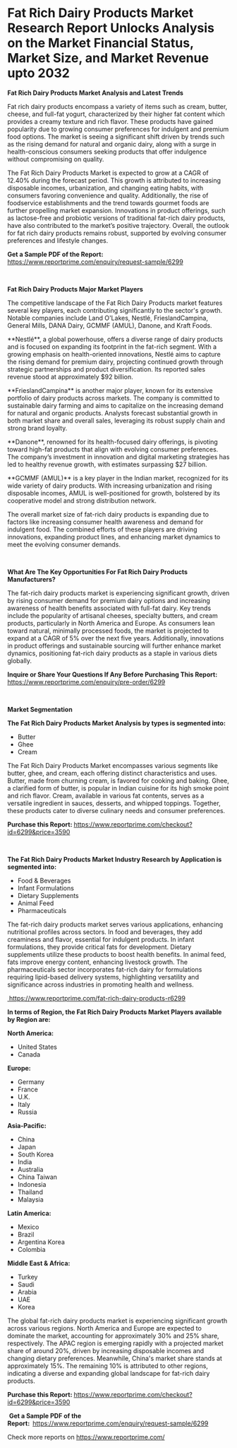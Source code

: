 <p><h1>Fat Rich Dairy Products Market Research Report Unlocks Analysis on the Market Financial Status, Market Size, and Market Revenue upto 2032</h1></p><p><strong>Fat Rich Dairy Products Market Analysis and Latest Trends</strong></p>
<p><p>Fat rich dairy products encompass a variety of items such as cream, butter, cheese, and full-fat yogurt, characterized by their higher fat content which provides a creamy texture and rich flavor. These products have gained popularity due to growing consumer preferences for indulgent and premium food options. The market is seeing a significant shift driven by trends such as the rising demand for natural and organic dairy, along with a surge in health-conscious consumers seeking products that offer indulgence without compromising on quality.</p><p>The Fat Rich Dairy Products Market is expected to grow at a CAGR of 12.40% during the forecast period. This growth is attributed to increasing disposable incomes, urbanization, and changing eating habits, with consumers favoring convenience and quality. Additionally, the rise of foodservice establishments and the trend towards gourmet foods are further propelling market expansion. Innovations in product offerings, such as lactose-free and probiotic versions of traditional fat-rich dairy products, have also contributed to the market’s positive trajectory. Overall, the outlook for fat rich dairy products remains robust, supported by evolving consumer preferences and lifestyle changes.</p></p>
<p><strong>Get a Sample PDF of the Report:&nbsp;</strong> <a href="https://www.reportprime.com/enquiry/request-sample/6299?utm_campaign=3137&utm_medium=2&utm_source=Github&utm_content=ia&utm_term=19032025&utm_id=fat-rich-dairy-products">https://www.reportprime.com/enquiry/request-sample/6299</a></p>
<p>&nbsp;</p>
<p><strong>Fat Rich Dairy Products Major Market Players</strong></p>
<p><p>The competitive landscape of the Fat Rich Dairy Products market features several key players, each contributing significantly to the sector's growth. Notable companies include Land O'Lakes, Nestlé, FrieslandCampina, General Mills, DANA Dairy, GCMMF (AMUL), Danone, and Kraft Foods.</p><p>**Nestlé**, a global powerhouse, offers a diverse range of dairy products and is focused on expanding its footprint in the fat-rich segment. With a growing emphasis on health-oriented innovations, Nestlé aims to capture the rising demand for premium dairy, projecting continued growth through strategic partnerships and product diversification. Its reported sales revenue stood at approximately $92 billion.</p><p>**FrieslandCampina** is another major player, known for its extensive portfolio of dairy products across markets. The company is committed to sustainable dairy farming and aims to capitalize on the increasing demand for natural and organic products. Analysts forecast substantial growth in both market share and overall sales, leveraging its robust supply chain and strong brand loyalty.</p><p>**Danone**, renowned for its health-focused dairy offerings, is pivoting toward high-fat products that align with evolving consumer preferences. The company’s investment in innovation and digital marketing strategies has led to healthy revenue growth, with estimates surpassing $27 billion.</p><p>**GCMMF (AMUL)** is a key player in the Indian market, recognized for its wide variety of dairy products. With increasing urbanization and rising disposable incomes, AMUL is well-positioned for growth, bolstered by its cooperative model and strong distribution network.</p><p>The overall market size of fat-rich dairy products is expanding due to factors like increasing consumer health awareness and demand for indulgent food. The combined efforts of these players are driving innovations, expanding product lines, and enhancing market dynamics to meet the evolving consumer demands.</p></p>
<p>&nbsp;</p>
<p><strong>What Are The Key Opportunities For Fat Rich Dairy Products Manufacturers?</strong></p>
<p><p>The fat-rich dairy products market is experiencing significant growth, driven by rising consumer demand for premium dairy options and increasing awareness of health benefits associated with full-fat dairy. Key trends include the popularity of artisanal cheeses, specialty butters, and cream products, particularly in North America and Europe. As consumers lean toward natural, minimally processed foods, the market is projected to expand at a CAGR of 5% over the next five years. Additionally, innovations in product offerings and sustainable sourcing will further enhance market dynamics, positioning fat-rich dairy products as a staple in various diets globally.</p></p>
<p><strong>Inquire or Share Your Questions If Any Before Purchasing This Report:</strong> <a href="https://www.reportprime.com/enquiry/pre-order/6299?utm_campaign=3137&utm_medium=2&utm_source=Github&utm_content=ia&utm_term=19032025&utm_id=fat-rich-dairy-products">https://www.reportprime.com/enquiry/pre-order/6299</a></p>
<p>&nbsp;</p>
<p><strong>Market Segmentation</strong></p>
<p><strong>The Fat Rich Dairy Products Market Analysis by types is segmented into:</strong></p>
<p><ul><li>Butter</li><li>Ghee</li><li>Cream</li></ul></p>
<p><p>The Fat Rich Dairy Products Market encompasses various segments like butter, ghee, and cream, each offering distinct characteristics and uses. Butter, made from churning cream, is favored for cooking and baking. Ghee, a clarified form of butter, is popular in Indian cuisine for its high smoke point and rich flavor. Cream, available in various fat contents, serves as a versatile ingredient in sauces, desserts, and whipped toppings. Together, these products cater to diverse culinary needs and consumer preferences.</p></p>
<p><strong>Purchase this Report:&nbsp;</strong><a href="https://www.reportprime.com/checkout?id=6299&price=3590&utm_campaign=3137&utm_medium=2&utm_source=Github&utm_content=ia&utm_term=19032025&utm_id=fat-rich-dairy-products">https://www.reportprime.com/checkout?id=6299&price=3590</a></p>
<p>&nbsp;</p>
<p><strong>The Fat Rich Dairy Products Market Industry Research by Application is segmented into:</strong></p>
<p><ul><li>Food & Beverages</li><li>Infant Formulations</li><li>Dietary Supplements</li><li>Animal Feed</li><li>Pharmaceuticals</li></ul></p>
<p><p>The fat-rich dairy products market serves various applications, enhancing nutritional profiles across sectors. In food and beverages, they add creaminess and flavor, essential for indulgent products. In infant formulations, they provide critical fats for development. Dietary supplements utilize these products to boost health benefits. In animal feed, fats improve energy content, enhancing livestock growth. The pharmaceuticals sector incorporates fat-rich dairy for formulations requiring lipid-based delivery systems, highlighting versatility and significance across industries in promoting health and wellness.</p></p>
<p><a href="https://www.reportprime.com/fat-rich-dairy-products-r6299?utm_campaign=3137&utm_medium=2&utm_source=Github&utm_content=ia&utm_term=19032025&utm_id=fat-rich-dairy-products">&nbsp;https://www.reportprime.com/fat-rich-dairy-products-r6299</a></p>
<p><strong>In terms of Region, the Fat Rich Dairy Products Market Players available by Region are:</strong></p>
<p>
    <p> <strong> North America: </strong>
        <ul>
            <li>United States</li>
            <li>Canada</li>
        </ul>
        </p> 
    <p> <strong> Europe: </strong>
        <ul>
            <li>Germany</li>
            <li>France</li>
            <li>U.K.</li>
            <li>Italy</li>
            <li>Russia</li>
        </ul>
        </p> 
    <p> <strong> Asia-Pacific: </strong>
        <ul>
            <li>China</li>
            <li>Japan</li>
            <li>South Korea</li>
            <li>India</li>
            <li>Australia</li>
            <li>China Taiwan</li>
            <li>Indonesia</li>
            <li>Thailand</li>
            <li>Malaysia</li>
        </ul>
        </p> 
    <p> <strong> Latin America: </strong>
        <ul>
            <li>Mexico</li>
            <li>Brazil</li>
            <li>Argentina Korea</li>
            <li>Colombia</li>
        </ul>
        </p> 
    <p> <strong> Middle East & Africa: </strong>
        <ul>
            <li>Turkey</li>
            <li>Saudi</li>
            <li>Arabia</li>
            <li>UAE</li>
            <li>Korea</li>
        </ul>
    </p>
    </p>
<p><p>The global fat-rich dairy products market is experiencing significant growth across various regions. North America and Europe are expected to dominate the market, accounting for approximately 30% and 25% share, respectively. The APAC region is emerging rapidly with a projected market share of around 20%, driven by increasing disposable incomes and changing dietary preferences. Meanwhile, China's market share stands at approximately 15%. The remaining 10% is attributed to other regions, indicating a diverse and expanding global landscape for fat-rich dairy products.</p></p>
<p><strong>Purchase this Report: </strong><a href="https://www.reportprime.com/checkout?id=6299&price=3590&utm_campaign=3137&utm_medium=2&utm_source=Github&utm_content=ia&utm_term=19032025&utm_id=fat-rich-dairy-products">https://www.reportprime.com/checkout?id=6299&price=3590</a></p>
<p>&nbsp;<strong>Get a Sample PDF of the Report:&nbsp;&nbsp;</strong><a href="https://www.reportprime.com/enquiry/request-sample/6299?utm_campaign=3137&utm_medium=2&utm_source=Github&utm_content=ia&utm_term=19032025&utm_id=fat-rich-dairy-products">https://www.reportprime.com/enquiry/request-sample/6299</a></p>
<p><strong></strong></p>
<p>Check more reports on <a href="https://www.reportprime.com/?utm_campaign=3137&utm_medium=2&utm_source=Github&utm_content=ia&utm_term=19032025&utm_id=fat-rich-dairy-products">https://www.reportprime.com/</a></p>